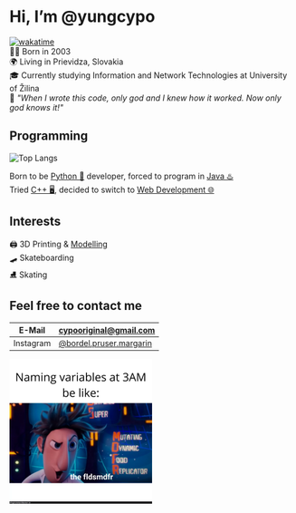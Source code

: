 # Hi, I’m @yungcypo
[![wakatime](https://wakatime.com/badge/user/4c514061-8f41-4da2-97ea-f2b4906774a3.svg)](https://wakatime.com/@4c514061-8f41-4da2-97ea-f2b4906774a3)  
👶🏻 Born in 2003  
🌍 Living in Prievidza, Slovakia  
🎓 Currently studying Information and Network Technologies at University of Žilina  
📖 *"When I wrote this code, only god and I knew how it worked. Now only god knows it!"*  

## Programming
![Top Langs](https://github-readme-stats.vercel.app/api/top-langs?username=yungcypo&layout=compact&theme=github_dark)  

Born to be [Python 🐍](https://github.com/yungcypo?tab=repositories&q=&language=python) developer, forced to program in [Java ♨️](https://github.com/yungcypo?tab=repositories&q=&language=java)  
Tried [C++ 🖥️](https://github.com/yungcypo?tab=repositories&q=&language=c%2B%2B), decided to switch to [Web Development 🌐](https://github.com/yungcypo/yungcypo.github.io)  

## Interests
🖨️ 3D Printing & [Modelling](https://www.printables.com/@cypo)  
🛹 Skateboarding  
⛸️ Skating  

## Feel free to contact me  
| E-Mail | cypooriginal@gmail.com |
|-|-|
| Instagram | [@bordel.pruser.margarin](https://www.instagram.com/bordel.pruser.margarin/) |


<img src="fldsmdfr.webp" style="width: 50%">
